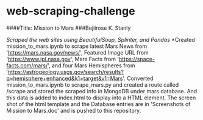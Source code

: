 # web-scraping-challenge
####Title: Mission to Mars
###Bejiirose K. Stanly

*Scraped the web sites using BeautifulSoup, Splinter, and Pandas*
*Created mission_to_mars.ipynb to scrape latest Mars News from 'https://mars.nasa.gov/news/', Featured Image URL from 'https://www.jpl.nasa.gov', Mars Facts from 'https://space-facts.com/mars/', and four Mars Hemispheres from 'https://astrogeology.usgs.gov/search/results?q=hemisphere+enhanced&k1=target&v1=Mars'.
Converted mission_to_mars.ipynb to scrape_mars.py and created a route called /scrape and stored the scraped info in MongoDB under mars database. And this data is added to index.html to display into a HTML element.
The screen shot of the html template and the Database entries are in 'Screenshots of Mission to Mars.doc' and is pushed to this repository.
